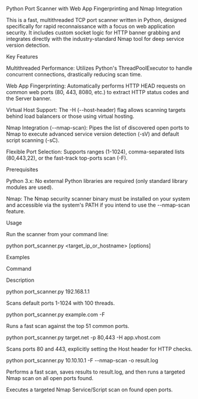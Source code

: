 Python Port Scanner with Web App Fingerprinting and Nmap Integration

This is a fast, multithreaded TCP port scanner written in Python, designed specifically for rapid reconnaissance with a focus on web application security. It includes custom socket logic for HTTP banner grabbing and integrates directly with the industry-standard Nmap tool for deep service version detection.

Key Features

Multithreaded Performance: Utilizes Python's ThreadPoolExecutor to handle concurrent connections, drastically reducing scan time.

Web App Fingerprinting: Automatically performs HTTP HEAD requests on common web ports (80, 443, 8080, etc.) to extract HTTP status codes and the Server banner.

Virtual Host Support: The -H (--host-header) flag allows scanning targets behind load balancers or those using virtual hosting.

Nmap Integration (--nmap-scan): Pipes the list of discovered open ports to Nmap to execute advanced service version detection (-sV) and default script scanning (-sC).

Flexible Port Selection: Supports ranges (1-1024), comma-separated lists (80,443,22), or the fast-track top-ports scan (-F).

Prerequisites

Python 3.x: No external Python libraries are required (only standard library modules are used).

Nmap: The Nmap security scanner binary must be installed on your system and accessible via the system's PATH if you intend to use the --nmap-scan feature.

Usage

Run the scanner from your command line:

python port_scanner.py <target_ip_or_hostname> [options]


Examples

Command

Description

python port_scanner.py 192.168.1.1

Scans default ports 1-1024 with 100 threads.

python port_scanner.py example.com -F

Runs a fast scan against the top 51 common ports.

python port_scanner.py target.net -p 80,443 -H app.vhost.com

Scans ports 80 and 443, explicitly setting the Host header for HTTP checks.

python port_scanner.py 10.10.10.1 -F --nmap-scan -o result.log

Performs a fast scan, saves results to result.log, and then runs a targeted Nmap scan on all open ports found.

Executes a targeted Nmap Service/Script scan on found open ports.

